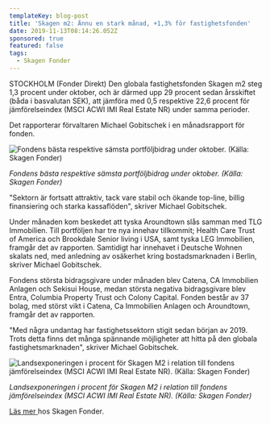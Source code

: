 ```yaml
---
templateKey: blog-post
title: 'Skagen m2: Ännu en stark månad, +1,3% för fastighetsfonden'
date: 2019-11-13T08:14:26.052Z
sponsored: true
featured: false
tags:
  - Skagen Fonder
---
```

STOCKHOLM (Fonder Direkt) Den globala fastighetsfonden Skagen m2 steg 1,3 procent under oktober, och är därmed upp 29 procent sedan årsskiftet (båda i basvalutan SEK), att jämföra med 0,5 respektive 22,6 procent för jämförelseindex (MSCI ACWI IMI Real Estate NR) under samma perioder.



Det rapporterar förvaltaren Michael Gobitschek i en månadsrapport för fonden.

![Fondens bästa respektive sämsta portföljbidrag under oktober. (Källa: Skagen Fonder)](/img/m2.jpg "Fondens bästa respektive sämsta portföljbidrag under oktober. (Källa: Skagen Fonder)")

_Fondens bästa respektive sämsta portföljbidrag under oktober. (Källa: Skagen Fonder)_



"Sektorn är fortsatt attraktiv, tack vare stabil och ökande top-line, billig finansiering och starka kassaflöden", skriver Michael Gobitschek.



Under månaden kom beskedet att tyska Aroundtown slås samman med TLG Immobilien. Till portföljen har tre nya innehav tillkommit; Health Care Trust of America och Brookdale Senior living i USA, samt tyska LEG Immobilien, framgår det av rapporten. Samtidigt har innehavet i Deutsche Wohnen skalats ned, med anledning av osäkerhet kring bostadsmarknaden i Berlin, skriver Michael Gobitschek.



Fondens största bidragsgivare under månaden blev Catena, CA Immobilien Anlagen och Sekisui House, medan största negativa bidragsgivare blev Entra, Columbia Property Trust och Colony Capital. Fonden består av 37 bolag, med störst vikt i Catena, Ca Immobilien Anlagen och Aroundtown, framgår det av rapporten.



"Med några undantag har fastighetssektorn stigit sedan början av 2019. Trots detta finns det många spännande möjligheter att hitta på den globala fastighetsmarknaden", skriver Michael Gobitschek.

![Landsexponeringen i procent för Skagen M2 i relation till fondens jämförelseindex (MSCI ACWI IMI Real Estate NR). (Källa: Skagen Fonder)](/img/m22.png "Landsexponeringen i procent för Skagen M2 i relation till fondens jämförelseindex (MSCI ACWI IMI Real Estate NR). (Källa: Skagen Fonder)")

_Landsexponeringen i procent för Skagen M2 i relation till fondens jämförelseindex (MSCI ACWI IMI Real Estate NR). (Källa: Skagen Fonder)_



[Läs mer ](https://www.skagenfonder.se/)hos Skagen Fonder.
